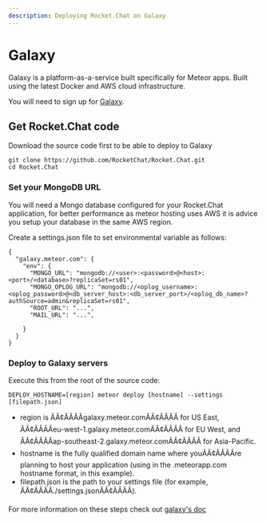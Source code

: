 ```yaml
---
description: Deploying Rocket.Chat on Galaxy
---
```


# Galaxy

Galaxy is a platform-as-a-service built specifically for Meteor apps. Built using the latest Docker and AWS cloud infrastructure.

You will need to sign up for [Galaxy](https://www.meteor.com/hosting/).

## Get Rocket.Chat code

Download the source code first to be able to deploy to Galaxy

```text
git clone https://github.com/RocketChat/Rocket.Chat.git
cd Rocket.Chat
```

### Set your MongoDB URL

You will need a Mongo database configured for your Rocket.Chat application, for better performance as meteor hosting uses AWS it is advice you setup your database in the same AWS region.

Create a settings.json file to set environmental variable as follows:

```text
{
  "galaxy.meteor.com": {
    "env": {
      "MONGO_URL": "mongodb://<user>:<password>@<host>:<port>/<database>?replicaSet=rs01",
      "MONGO_OPLOG_URL": "mongodb://<oplog_username>:<oplog_password>@<db_server_host>:<db_server_port>/<oplog_db_name>?authSource=admin&replicaSet=rs01",
      "ROOT_URL": "...",
      "MAIL_URL": "...",

    }
  }
}
```

### Deploy to Galaxy servers

Execute this from the root of the source code:

```text
DEPLOY_HOSTNAME=[region] meteor deploy [hostname] --settings [filepath.json]
```

* region is ÃÂ¢ÃÂÃÂgalaxy.meteor.comÃÂ¢ÃÂÃÂ for US East, ÃÂ¢ÃÂÃÂeu-west-1.galaxy.meteor.comÃÂ¢ÃÂÃÂ for EU West, and ÃÂ¢ÃÂÃÂap-southeast-2.galaxy.meteor.comÃÂ¢ÃÂÃÂ for Asia-Pacific.
* hostname is the fully qualified domain name where youÃÂ¢ÃÂÃÂre planning to host your application \(using  in the .meteorapp.com hostname format, in this example\).
* filepath.json is the path to your settings file \(for example, ÃÂ¢ÃÂÃÂ./settings.jsonÃÂ¢ÃÂÃÂ\).

For more information on these steps check out [galaxy's doc](https://galaxy-guide.meteor.com/migrate-app.html)

